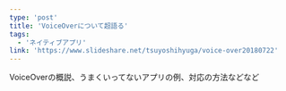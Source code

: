 ```yaml
---
type: 'post'
title: 'VoiceOverについて超語る'
tags:
  - 'ネイティブアプリ'
link: 'https://www.slideshare.net/tsuyoshihyuga/voice-over20180722'
---
```

VoiceOverの概説、うまくいってないアプリの例、対応の方法などなど